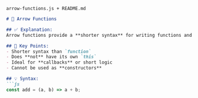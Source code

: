  `arrow-functions.js + README.md`
```md
# 🔼 Arrow Functions

## ✅ Explanation:
Arrow functions provide a **shorter syntax** for writing functions and **do not bind their own `this`**.

## 🔑 Key Points:
- Shorter syntax than `function`
- Does **not** have its own `this`
- Ideal for **callbacks** or short logic
- Cannot be used as **constructors**

## 💡 Syntax:
```js
const add = (a, b) => a + b;